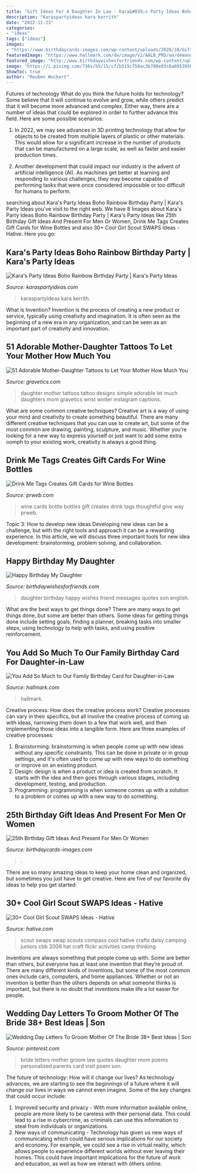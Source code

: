 ```yaml
---
title: "Gift Ideas For A Daughter In Law - Kara&#039;s Party Ideas Boho Rainbow Birthday Party"
description: "Karaspartyideas kara kerrith"
date: "2022-11-23"
categories:
- "ideas"
tags: ["ideas"]
images:
- "https://www.birthdaycards-images.com/wp-content/uploads/2020/10/Gift-ideas-on-25th-Birthday.jpg"
featuredImage: "https://www.hallmark.com/dw/image/v2/AALB_PRD/on/demandware.static/-/Sites-hallmark-master/default/dw7dbc7115/images/finished-goods/You-Add-So-Much-Our-Family-Birthday-Card_399FBD8091_01.jpg?sw=1200&amp;sh=1200&amp;sm=fit"
featured_image: "http://www.birthdaywishesforfriends.com/wp-content/uploads/2015/07/happy-birthday-my-daughter.jpg"
image: "https://i.pinimg.com/736x/b5/15/c7/b515c758ac3b708e03c8a69539507107.jpg"
ShowToc: true
author: "Reuben Wuckert"
---
```



Futures of technology
What do you think the future holds for technology? Some believe that it will continue to evolve and grow, while others predict that it will become more advanced and complex. Either way, there are a number of ideas that could be explored in order to further advance this field. Here are some possible scenarios:
1) In 2022, we may see advances in 3D printing technology that allow for objects to be created from multiple layers of plastic or other materials. This would allow for a significant increase in the number of products that can be manufactured on a large scale, as well as faster and easier production times.

2) Another development that could impact our industry is the advent of artificial intelligence (AI). As machines get better at learning and responding to various challenges, they may become capable of performing tasks that were once considered impossible or too difficult for humans to perform.

	

		
searching about Kara&#039;s Party Ideas Boho Rainbow Birthday Party | Kara&#039;s Party Ideas you've visit to the right web. We have 8 Images about Kara&#039;s Party Ideas Boho Rainbow Birthday Party | Kara&#039;s Party Ideas like 25th Birthday Gift Ideas And Present For Men Or Women, Drink Me Tags Creates Gift Cards for Wine Bottles and also 30+ Cool Girl Scout SWAPS Ideas - Hative. Here you go:
		
    
## Kara&#039;s Party Ideas Boho Rainbow Birthday Party | Kara&#039;s Party Ideas

<img loading=lazy src="https://karaspartyideas.com/wp-content/uploads/2020/07/Boho-Rainbow-Birthday-Party-via-Karas-Party-Ideas-KarasPartyIdeas.com4_.jpeg" onerror="this.onerror=null;this.src='https://tse1.mm.bing.net/th?id=OIP.ldA5J_t83eRCBsTYV01vbgHaLG&amp;pid=15.1';" alt="Kara&#039;s Party Ideas Boho Rainbow Birthday Party | Kara&#039;s Party Ideas">

_Source: karaspartyideas.com_

>karaspartyideas kara kerrith. 

	

What is Invention?
Invention is the process of creating a new product or service, typically using creativity and imagination. It is often seen as the beginning of a new era in any organization, and can be seen as an important part of creativity and innovation.

    
## 51 Adorable Mother-Daughter Tattoos To Let Your Mother How Much You

<img loading=lazy src="https://www.gravetics.com/wp-content/uploads/2017/07/Simple-Mother-And-Daughter-Black-Tattoo.jpg" onerror="this.onerror=null;this.src='https://tse3.mm.bing.net/th?id=OIP.DC95KnE07jtS1i3ySFDF_wHaNK&amp;pid=15.1';" alt="51 Adorable Mother-Daughter Tattoos to Let Your Mother How Much You">

_Source: gravetics.com_

>daughter mother tattoos tattoo designs simple adorable let much daughters mom gravetics wrist winter instagram captions. 

	

What are some common creative techniques?
Creative art is a way of using your mind and creativity to create something beautiful. There are many different creative techniques that you can use to create art, but some of the most common are drawing, painting, sculpture, and music. Whether you’re looking for a new way to express yourself or just want to add some extra oomph to your existing work, creativity is always a good thing.

    
## Drink Me Tags Creates Gift Cards For Wine Bottles

<img loading=lazy src="http://ww1.prweb.com/prfiles/2011/03/23/4828724/0033.jpg" onerror="this.onerror=null;this.src='https://tse2.mm.bing.net/th?id=OIP.htnkPSAWVUYL-yd-sfFNXwHaLH&amp;pid=15.1';" alt="Drink Me Tags Creates Gift Cards for Wine Bottles">

_Source: prweb.com_

>wine cards bottle bottles gift creates drink tags thoughtful give way prweb. 

	

Topic 3: How to develop new ideas
Developing new ideas can be a challenge, but with the right tools and approach it can be a rewarding experience. In this article, we will discuss three important tools for new idea development: brainstorming, problem solving, and collaboration.

    
## Happy Birthday My Daughter

<img loading=lazy src="http://www.birthdaywishesforfriends.com/wp-content/uploads/2015/07/happy-birthday-my-daughter.jpg" onerror="this.onerror=null;this.src='https://tse4.mm.bing.net/th?id=OIP.yQNL7MYtOdC_dVxaJqHoPwHaKC&amp;pid=15.1';" alt="Happy Birthday My Daughter">

_Source: birthdaywishesforfriends.com_

>daughter birthday happy wishes friend messages quotes son english. 

	

What are the best ways to get things done?
There are many ways to get things done, but some are better than others. Some ideas for getting things done include setting goals, finding a planner, breaking tasks into smaller steps, using technology to help with tasks, and using positive reinforcement.

    
## You Add So Much To Our Family Birthday Card For Daughter-in-Law

<img loading=lazy src="https://www.hallmark.com/dw/image/v2/AALB_PRD/on/demandware.static/-/Sites-hallmark-master/default/dw7dbc7115/images/finished-goods/You-Add-So-Much-Our-Family-Birthday-Card_399FBD8091_01.jpg?sw=1200&amp;sh=1200&amp;sm=fit" onerror="this.onerror=null;this.src='https://tse3.mm.bing.net/th?id=OIP.n1eath8QHIJz8ZacfwNj4QHaHa&amp;pid=15.1';" alt="You Add So Much to Our Family Birthday Card for Daughter-in-Law">

_Source: hallmark.com_

>hallmark. 

	

Creative process: How does the creative process work?
Creative processes can vary in their specifics, but all involve the creative process of coming up with ideas, narrowing them down to a few that work well, and then implementing those ideas into a tangible form. Here are three examples of creative processes: 
1. Brainstorming: brainstorming is when people come up with new ideas without any specific constraints. This can be done in private or in group settings, and it's often used to come up with new ways to do something or improve on an existing product. 
2. Design: design is when a product or idea is created from scratch. It starts with the idea and then goes through various stages, including development, testing, and production. 
3. Programming: programming is when someone comes up with a solution to a problem or comes up with a new way to do something.

    
## 25th Birthday Gift Ideas And Present For Men Or Women

<img loading=lazy src="https://www.birthdaycards-images.com/wp-content/uploads/2020/10/Gift-ideas-on-25th-Birthday.jpg" onerror="this.onerror=null;this.src='https://tse2.mm.bing.net/th?id=OIP.8Bpn3ZttqiFADQVvWraA6AHaJ4&amp;pid=15.1';" alt="25th Birthday Gift Ideas And Present For Men Or Women">

_Source: birthdaycards-images.com_

>. 

	

There are so many amazing ideas to keep your home clean and organized, but sometimes you just have to get creative. Here are five of our favorite diy ideas to help you get started: 

    
## 30+ Cool Girl Scout SWAPS Ideas - Hative

<img loading=lazy src="https://hative.com/wp-content/uploads/2014/03/girl-scout-swaps-ideas/17-compass-girl-scout-swaps.jpg" onerror="this.onerror=null;this.src='https://tse4.mm.bing.net/th?id=OIP.P2lyx9flnDWqw6DBVm6I9wHaE7&amp;pid=15.1';" alt="30+ Cool Girl Scout SWAPS Ideas - Hative">

_Source: hative.com_

>scout swaps swap scouts compass cool hative crafts daisy camping juniors cbb 2008 hat craft flickr activities camp thinking. 

	

Inventions are always something that people come up with. Some are better than others, but everyone has at least one invention that they’re proud of. There are many different kinds of inventions, but some of the most common ones include cars, computers, and home appliances. Whether or not an invention is better than the others depends on what someone thinks is important, but there is no doubt that inventions make life a lot easier for people.

    
## Wedding Day Letters To Groom Mother Of The Bride 38+ Best Ideas | Son

<img loading=lazy src="https://i.pinimg.com/736x/b5/15/c7/b515c758ac3b708e03c8a69539507107.jpg" onerror="this.onerror=null;this.src='https://tse1.mm.bing.net/th?id=OIP.IC1EdWekzbFoQn8r5ds97wAAAA&amp;pid=15.1';" alt="Wedding Day Letters To Groom Mother Of The Bride 38+ Best Ideas | Son">

_Source: pinterest.com_

>bride letters mother groom law quotes daughter mom poems personalised parents card visit poem son. 

	

The future of technology: How will it change our lives?
As technology advances, we are starting to see the beginnings of a future where it will change our lives in ways we cannot even imagine. Some of the key changes that could occur include: 
1. Improved security and privacy - With more information available online, people are more likely to be careless with their personal data. This could lead to a rise in cybercrime, as criminals can use this information to steal from individuals or organizations. 
2. New ways of communicating - Technology has given us new ways of communicating which could have serious implications for our society and economy. For example, we could see a rise in virtual reality, which allows people to experience different worlds without ever leaving their homes. This could have important implications for the future of work and education, as well as how we interact with others online. 

